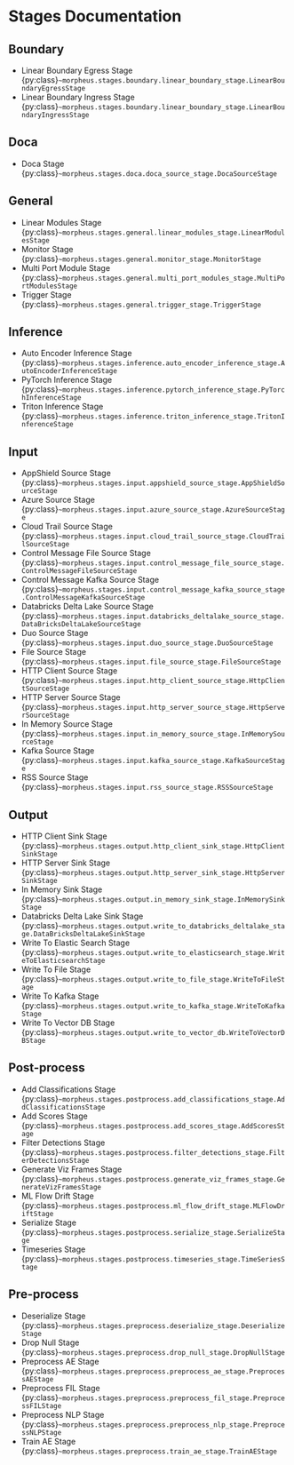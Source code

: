 <!--
SPDX-FileCopyrightText: Copyright (c) 2023, NVIDIA CORPORATION & AFFILIATES. All rights reserved.
SPDX-License-Identifier: Apache-2.0

Licensed under the Apache License, Version 2.0 (the "License");
you may not use this file except in compliance with the License.
You may obtain a copy of the License at

http://www.apache.org/licenses/LICENSE-2.0

Unless required by applicable law or agreed to in writing, software
distributed under the License is distributed on an "AS IS" BASIS,
WITHOUT WARRANTIES OR CONDITIONS OF ANY KIND, either express or implied.
See the License for the specific language governing permissions and
limitations under the License.
-->

# Stages Documentation

## Boundary

- Linear Boundary Egress Stage {py:class}`~morpheus.stages.boundary.linear_boundary_stage.LinearBoundaryEgressStage`
- Linear Boundary Ingress Stage {py:class}`~morpheus.stages.boundary.linear_boundary_stage.LinearBoundaryIngressStage`

## Doca

- Doca Stage {py:class}`~morpheus.stages.doca.doca_source_stage.DocaSourceStage`

## General

- Linear Modules Stage {py:class}`~morpheus.stages.general.linear_modules_stage.LinearModulesStage`
- Monitor Stage {py:class}`~morpheus.stages.general.monitor_stage.MonitorStage`
- Multi Port Module Stage {py:class}`~morpheus.stages.general.multi_port_modules_stage.MultiPortModulesStage`
- Trigger Stage {py:class}`~morpheus.stages.general.trigger_stage.TriggerStage`

## Inference

- Auto Encoder Inference Stage {py:class}`~morpheus.stages.inference.auto_encoder_inference_stage.AutoEncoderInferenceStage`
- PyTorch Inference Stage {py:class}`~morpheus.stages.inference.pytorch_inference_stage.PyTorchInferenceStage`
- Triton Inference Stage {py:class}`~morpheus.stages.inference.triton_inference_stage.TritonInferenceStage`

## Input

- AppShield Source Stage {py:class}`~morpheus.stages.input.appshield_source_stage.AppShieldSourceStage`
- Azure Source Stage {py:class}`~morpheus.stages.input.azure_source_stage.AzureSourceStage`
- Cloud Trail Source Stage {py:class}`~morpheus.stages.input.cloud_trail_source_stage.CloudTrailSourceStage`
- Control Message File Source Stage {py:class}`~morpheus.stages.input.control_message_file_source_stage.ControlMessageFileSourceStage`
- Control Message Kafka Source Stage {py:class}`~morpheus.stages.input.control_message_kafka_source_stage.ControlMessageKafkaSourceStage`
- Databricks Delta Lake Source Stage {py:class}`~morpheus.stages.input.databricks_deltalake_source_stage.DataBricksDeltaLakeSourceStage`
- Duo Source Stage {py:class}`~morpheus.stages.input.duo_source_stage.DuoSourceStage`
- File Source Stage {py:class}`~morpheus.stages.input.file_source_stage.FileSourceStage`
- HTTP Client Source Stage {py:class}`~morpheus.stages.input.http_client_source_stage.HttpClientSourceStage`
- HTTP Server Source Stage {py:class}`~morpheus.stages.input.http_server_source_stage.HttpServerSourceStage`
- In Memory Source Stage {py:class}`~morpheus.stages.input.in_memory_source_stage.InMemorySourceStage`
- Kafka Source Stage {py:class}`~morpheus.stages.input.kafka_source_stage.KafkaSourceStage`
- RSS Source Stage {py:class}`~morpheus.stages.input.rss_source_stage.RSSSourceStage`

## Output
- HTTP Client Sink Stage {py:class}`~morpheus.stages.output.http_client_sink_stage.HttpClientSinkStage`
- HTTP Server Sink Stage {py:class}`~morpheus.stages.output.http_server_sink_stage.HttpServerSinkStage`
- In Memory Sink Stage {py:class}`~morpheus.stages.output.in_memory_sink_stage.InMemorySinkStage`
- Databricks Delta Lake Sink Stage {py:class}`~morpheus.stages.output.write_to_databricks_deltalake_stage.DataBricksDeltaLakeSinkStage`
- Write To Elastic Search Stage {py:class}`~morpheus.stages.output.write_to_elasticsearch_stage.WriteToElasticsearchStage`
- Write To File Stage {py:class}`~morpheus.stages.output.write_to_file_stage.WriteToFileStage`
- Write To Kafka Stage {py:class}`~morpheus.stages.output.write_to_kafka_stage.WriteToKafkaStage`
- Write To Vector DB Stage {py:class}`~morpheus.stages.output.write_to_vector_db.WriteToVectorDBStage`

## Post-process

- Add Classifications Stage {py:class}`~morpheus.stages.postprocess.add_classifications_stage.AddClassificationsStage`
- Add Scores Stage {py:class}`~morpheus.stages.postprocess.add_scores_stage.AddScoresStage`
- Filter Detections Stage {py:class}`~morpheus.stages.postprocess.filter_detections_stage.FilterDetectionsStage`
- Generate Viz Frames Stage {py:class}`~morpheus.stages.postprocess.generate_viz_frames_stage.GenerateVizFramesStage`
- ML Flow Drift Stage {py:class}`~morpheus.stages.postprocess.ml_flow_drift_stage.MLFlowDriftStage`
- Serialize Stage {py:class}`~morpheus.stages.postprocess.serialize_stage.SerializeStage`
- Timeseries Stage {py:class}`~morpheus.stages.postprocess.timeseries_stage.TimeSeriesStage`

## Pre-process

- Deserialize Stage {py:class}`~morpheus.stages.preprocess.deserialize_stage.DeserializeStage`
- Drop Null Stage {py:class}`~morpheus.stages.preprocess.drop_null_stage.DropNullStage`
- Preprocess AE Stage {py:class}`~morpheus.stages.preprocess.preprocess_ae_stage.PreprocessAEStage`
- Preprocess FIL Stage {py:class}`~morpheus.stages.preprocess.preprocess_fil_stage.PreprocessFILStage`
- Preprocess NLP Stage {py:class}`~morpheus.stages.preprocess.preprocess_nlp_stage.PreprocessNLPStage`
- Train AE Stage {py:class}`~morpheus.stages.preprocess.train_ae_stage.TrainAEStage`
